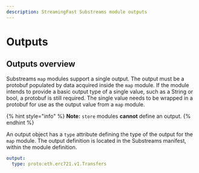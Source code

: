 ```yaml
---
description: StreamingFast Substreams module outputs
---
```


# Outputs

## Outputs overview

Substreams `map` modules support a single output. The output must be a protobuf populated by data acquired inside the `map` module. If the module intends to provide a basic output type of a single value, such as a String or bool, a protobuf is still required. The single value needs to be wrapped in a protobuf for use as the output value from a `map` module.

{% hint style="info" %}
**Note:** `store` modules **cannot** define an output.
{% endhint %}

An output object has a `type` attribute defining the type of the output for the `map` module. The output definition is located in the Substreams manifest, within the module definition.

```yaml
output:
  type: proto:eth.erc721.v1.Transfers
```
